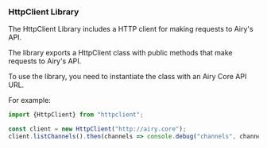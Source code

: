 ### HttpClient Library

The HttpClient Library includes a HTTP client for making requests to Airy's API.

The library exports a HttpClient class with public methods that make requests to
Airy's API.

To use the library, you need to instantiate the class with an Airy Core API URL.

For example:

```typescript
import {HttpClient} from "httpclient";

const client = new HttpClient("http://airy.core");
client.listChannels().then(channels => console.debug("channels", channels));
```
